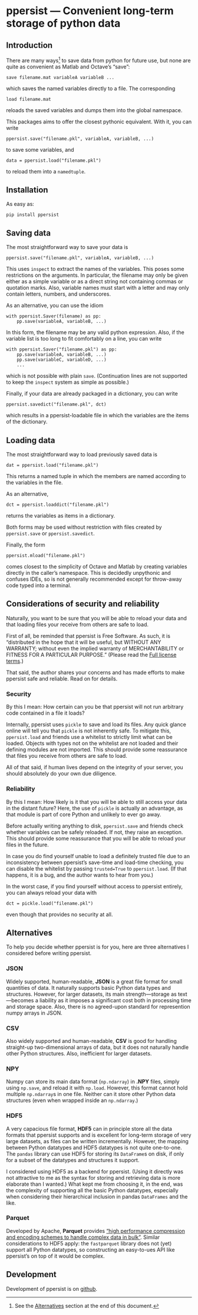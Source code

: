 # ppersist — Convenient long-term storage of python data

## Introduction

There are many ways[^1] to save data from python for future use, but none
are quite as convenient as Matlab and Octave’s “save”:

    save filename.mat variableA variableB ...
    
which saves the named variables directly to a file. The corresponding

    load filename.mat
    
reloads the saved variables and dumps them into the global namespace.

This packages aims to offer the closest pythonic equivalent. With it,
you can write

    ppersist.save("filename.pkl", variableA, variableB, ...)
    
to save some variables, and

    data = ppersist.load("filename.pkl")
    
to reload them into a `namedtuple`. 

[^1]: See the [Alternatives](#Alternatives) section at the end of this
document.

## Installation

As easy as:

    pip install ppersist

## Saving data

The most straightforward way to save your data is

    ppersist.save("filename.pkl", variableA, variableB, ...)

This uses `inspect` to extract the names of the variables. This poses
some restrictions on the arguments. In particular, the filename may
only be given either as a simple variable or as a direct string not
containing commas or quotation marks. Also, variable names must start
with a letter and may only contain letters, numbers, and underscores. 

As an alternative, you can use the idiom

    with ppersist.Saver(filename) as pp:
        pp.save(variableA, variableB, ...)
        
In this form, the filename may be any valid python expression. Also,
if the variable list is too long to fit comfortably on a line, you can
write

    with ppersist.Saver("filename.pkl") as pp:
        pp.save(variableA, variableB, ...)
        pp.save(variableC, variableD, ...)
        ...

which is not possible with plain `save`. (Continuation lines are not
supported to keep the `inspect` system as simple as possible.)


Finally, if your data are already packaged in a dictionary, you can write

    ppersist.savedict("filename.pkl", dct)
    
which results in a ppersist-loadable file in which the variables are
the items of the dictionary.


## Loading data

The most straightforward way to load previously saved data is

    dat = ppersist.load("filename.pkl")
    
This returns a named tuple in which the members are named according to
the variables in the file.

As an alternative,

    dct = ppersist.loaddict("filename.pkl")
   
returns the variables as items in a dictionary.

Both forms may be used without restriction with files created by
`ppersist.save` or `ppersist.savedict`.

Finally, the form

    ppersist.mload("filename.pkl")
    
comes closest to the simplicity of Octave and Matlab by creating
variables directly in the caller’s namespace. This is decidedly
unpythonic and confuses IDEs, so is not generally recommended except
for throw-away code typed into a terminal.


## Considerations of security and reliability

Naturally, you want to be sure that you will be able to reload your
data and that loading files your receive from others are safe to load.

First of all, be reminded that ppersist is Free Software. As such, it
is “distributed in the hope that it will be useful, but WITHOUT ANY
WARRANTY; without even the implied warranty of MERCHANTABILITY or
FITNESS FOR A PARTICULAR PURPOSE.” 
(Please read the [Full license terms](./LICENSE).)

That said, the author shares your concerns and has made efforts to
make ppersist safe and reliable. Read on for details.


### Security

By this I mean: How certain can you be that ppersist will not run
arbitrary code contained in a file it loads?

Internally, ppersist uses `pickle` to save and load its files. Any
quick glance online will tell you that `pickle` is not inherently
safe. To mitigate this, `ppersist.load` and friends use a whitelist to
strictly limit what can be loaded. Objects with types not on the
whitelist are not loaded and their defining modules are not
imported. This should provide some reassurance that files you receive
from others are safe to load.

All of that said, if human lives depend on the integrity of your
server, you should absolutely do your own due diligence.


### Reliability

By this I mean: How likely is it that you will be able to still access
your data in the distant future? Here, the use of `pickle` is actually
an advantage, as that module is part of core Python and unlikely to
ever go away.

Before actually writing anything to disk, `ppersist.save` and friends
check whether variables can be safely reloaded. If not, they raise an
exception. This should provide some reassurance that you will be able
to reload your files in the future.

In case you do find yourself unable to load a definitely trusted file
due to an inconsistency between ppersist’s save-time and load-time
checking, you can disable the whitelist by passing `trusted=True` to
`ppersist.load`. (If that happens, it is a bug, and the author wants
to hear from you.)

In the worst case, if you find yourself without access to ppersist
entirely, you can always reload your data with

    dct = pickle.load("filename.pkl")
    
even though that provides no security at all.

## Alternatives

To help you decide whether ppersist is for you, here are three
alternatives I considered before writing ppersist.

### JSON

Widely supported, human-readable, **JSON** is a great file format for
small quantities of data. It naturally supports basic Python data
types and structures. However, for larger datasets, its main
strength—storage as text—becomes a liability as it imposes a
significant cost both in processing time and storage space. Also,
there is no agreed-upon standard for represention numpy arrays in
JSON.

### CSV

Also widely supported and human-readable, **CSV** is good for handling
straight-up two-dimensional arrays of data, but it does not naturally
handle other Python structures. Also, inefficient for larger datasets.

### NPY

Numpy can store its main data format (`np.ndarray`) in **.NPY** files,
simply using `np.save`, and reload it with `np.load`. However, this
format cannot hold multiple `np.ndarray`s in one file. Neither can it
store other Python data structures (even when wrapped inside an
`np.ndarray`.)

### HDF5

A very capacious file format, **HDF5** can in principle store all the
data formats that ppersist supports and is excellent for long-term
storage of very large datasets, as files can be written
incrementally. However, the mapping between Python datatypes and HDF5
datatypes is not quite one-to-one. The `pandas` library can use HDF5
for storing its `DataFrame`s on disk, if only for a subset of the
datatypes and structures it support.

I considered using HDF5 as a backend for ppersist. (Using it directly
was not attractive to me as the syntax for storing and retrieving data
is more elaborate than I wanted.) What kept me from choosing it, in
the end, was the complexity of supporting all the basic Python
datatypes, especially when considering their hierarchical inclusion in
pandas `DataFrames` and the like.

### Parquet

Developed by Apache, **Parquet** provides [“high performance
compression and encoding schemes to handle complex data in
bulk”](https://github.com/apache/parquet-format). Similar
considerations to HDF5 apply: the `fastparquet` library does not (yet)
support all Python datatypes, so constructing an easy-to-ues API like
ppersist’s on top of it would be complex.

## Development

Development of ppersist is on [github](https://github.com/wagenadl/ppersist).

